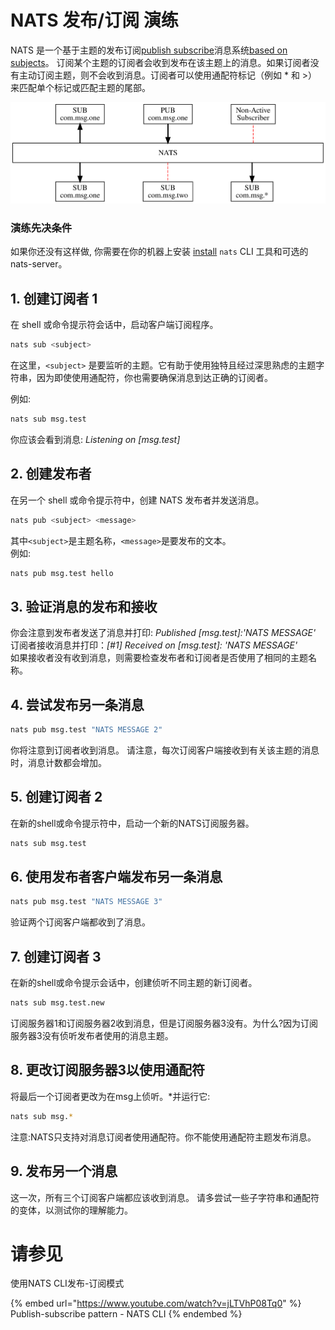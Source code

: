 # NATS 发布/订阅 演练
NATS 是一个基于主题的发布订阅[publish subscribe](pubsub.md)消息系统[based on subjects](../../subjects.md)。 订阅某个主题的订阅者会收到发布在该主题上的消息。如果订阅者没有主动订阅主题，则不会收到消息。订阅者可以使用通配符标记（例如 * 和 >）来匹配单个标记或匹配主题的尾部。

![](../../../.gitbook/assets/pubsubtut.svg)

### 演练先决条件
如果你还没有这样做, 你需要在你的机器上安装  [install](../../what-is-nats/walkthrough_setup.md) `nats` CLI 工具和可选的 nats-server。
## 1. 创建订阅者 1
在 shell 或命令提示符会话中，启动客户端订阅程序。

```bash
nats sub <subject>
```

在这里，`<subject>` 是要监听的主题。它有助于使用独特且经过深思熟虑的主题字符串，因为即使使用通配符，你也需要确保消息到达正确的订阅者。

例如:

```bash
nats sub msg.test
```

你应该会看到消息: _Listening on \[msg.test\]_

## 2. 创建发布者  
在另一个 shell 或命令提示符中，创建 NATS 发布者并发送消息。

```bash
nats pub <subject> <message>
```

其中`<subject>`是主题名称，`<message>`是要发布的文本。   
例如:

```bash
nats pub msg.test hello
```

## 3. 验证消息的发布和接收

你会注意到发布者发送了消息并打印: _Published \[msg.test\]:'NATS MESSAGE'_  
订阅者接收消息并打印：_\[\#1\] Received on \[msg.test\]: 'NATS MESSAGE'_  
如果接收者没有收到消息，则需要检查发布者和订阅者是否使用了相同的主题名称。  

## 4. 尝试发布另一条消息

```bash
nats pub msg.test "NATS MESSAGE 2"
```

你将注意到订阅者收到消息。
请注意，每次订阅客户端接收到有关该主题的消息时，消息计数都会增加。 

## 5. 创建订阅者 2
在新的shell或命令提示符中，启动一个新的NATS订阅服务器。  

```bash
nats sub msg.test
```

## 6. 使用发布者客户端发布另一条消息

```bash
nats pub msg.test "NATS MESSAGE 3"
```

验证两个订阅客户端都收到了消息。  

## 7. 创建订阅者 3
在新的shell或命令提示会话中，创建侦听不同主题的新订阅者。  

```bash
nats sub msg.test.new
```
订阅服务器1和订阅服务器2收到消息，但是订阅服务器3没有。为什么?因为订阅服务器3没有侦听发布者使用的消息主题。  

## 8. 更改订阅服务器3以使用通配符
将最后一个订阅者更改为在msg上侦听。*并运行它:

```bash
nats sub msg.*
```

注意:NATS只支持对消息订阅者使用通配符。你不能使用通配符主题发布消息。

## 9. 发布另一个消息

这一次，所有三个订阅客户端都应该收到消息。
请多尝试一些子字符串和通配符的变体，以测试你的理解能力。


# 请参见

使用NATS CLI发布-订阅模式  

{% embed url="https://www.youtube.com/watch?v=jLTVhP08Tq0" %}
Publish-subscribe pattern - NATS CLI
{% endembed %}
